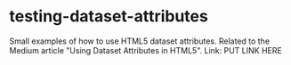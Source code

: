 # testing-dataset-attributes
Small examples of how to use HTML5 dataset attributes. Related to the Medium article "Using Dataset Attributes in HTML5". Link: PUT LINK HERE
